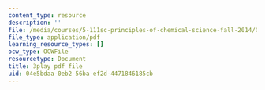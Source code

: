 ```yaml
---
content_type: resource
description: ''
file: /media/courses/5-111sc-principles-of-chemical-science-fall-2014/04e5bdaa0eb256baef2d4471846185cb_YEUyMX7kouw.pdf
file_type: application/pdf
learning_resource_types: []
ocw_type: OCWFile
resourcetype: Document
title: 3play pdf file
uid: 04e5bdaa-0eb2-56ba-ef2d-4471846185cb
---
```

